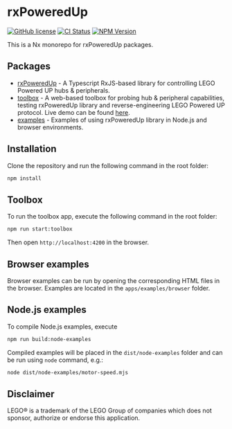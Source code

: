 # rxPoweredUp

[![GitHub license](https://img.shields.io/github/license/nvsukhanov/rxpoweredup)](https://github.com/nvsukhanov/rxpoweredup/blob/main/LICENSE)
[![CI Status](https://github.com/nvsukhanov/rxpoweredup/actions/workflows/ci.yml/badge.svg)](https://github.com/nvsukhanov/rxpoweredup/actions)
[![NPM Version](https://img.shields.io/npm/v/rxpoweredup.svg?style=flat)](https://www.npmjs.com/package/rxpoweredup)

This is a Nx monorepo for rxPoweredUp packages.

## Packages

- [rxPoweredUp](https://github.com/nvsukhanov/rxPoweredUp/tree/main/lib/rxpoweredup) - A Typescript RxJS-based library for controlling LEGO Powered UP hubs & peripherals.
- [toolbox](https://github.com/nvsukhanov/rxPoweredUp/tree/main/apps/toolbox) - A web-based toolbox for probing hub & peripheral capabilities, testing rxPoweredUp library and reverse-engineering LEGO Powered UP protocol. Live demo can be found [here](https://nvsukhanov.com/).
- [examples](https://github.com/nvsukhanov/rxPoweredUp/tree/main/apps/examples) - Examples of using rxPoweredUp library in Node.js and browser environments.

## Installation

Clone the repository and run the following command in the root folder:

```bash
npm install
```

## Toolbox

To run the toolbox app, execute the following command in the root folder:

```bash
npm run start:toolbox
```

Then open `http://localhost:4200` in the browser.

## Browser examples

Browser examples can be run by opening the corresponding HTML files in the browser. Examples are located in the `apps/examples/browser` folder.

## Node.js examples

To compile Node.js examples, execute

```bash
npm run build:node-examples
```

Compiled examples will be placed in the `dist/node-examples` folder and can be run using `node` command, e.g.:

```bash
node dist/node-examples/motor-speed.mjs
```

## Disclaimer

LEGO® is a trademark of the LEGO Group of companies which does not sponsor, authorize or endorse this application.

